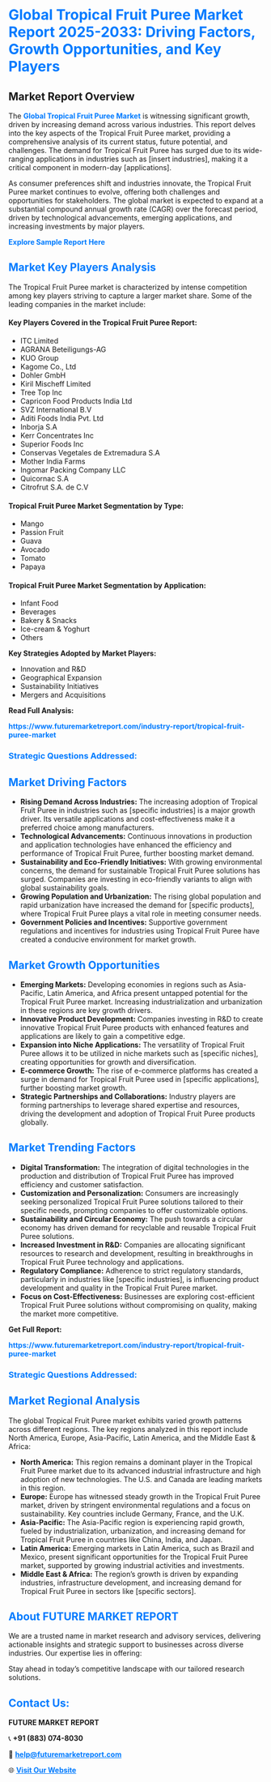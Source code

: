 <h1 style="color: #007BFF;">Global Tropical Fruit Puree Market Report 2025-2033: Driving Factors, Growth Opportunities, and Key Players</h1>

<section id="overview">
<h2>Market Report Overview</h2>
<p>The <a href="https://www.futuremarketreport.com/industry-report/tropical-fruit-puree-market" style="color: #007BFF; text-decoration: none;"><strong>Global Tropical Fruit Puree Market</strong></a> is witnessing significant growth, driven by increasing demand across various industries. This report delves into the key aspects of the Tropical Fruit Puree market, providing a comprehensive analysis of its current status, future potential, and challenges. The demand for Tropical Fruit Puree has surged due to its wide-ranging applications in industries such as [insert industries], making it a critical component in modern-day [applications].</p>
<p>As consumer preferences shift and industries innovate, the Tropical Fruit Puree market continues to evolve, offering both challenges and opportunities for stakeholders. The global market is expected to expand at a substantial compound annual growth rate (CAGR) over the forecast period, driven by technological advancements, emerging applications, and increasing investments by major players.</p>
</section>

<section id="overview">
<p><a href="https://www.futuremarketreport.com/request-sample/reportId=87908" style="color: #007BFF; text-decoration: none;"><strong>Explore Sample Report Here</strong></a></p>
</section>

<section id="key-players">
<h2 style="color: #007BFF;">Market Key Players Analysis</h2>
<p>The Tropical Fruit Puree market is characterized by intense competition among key players striving to capture a larger market share. Some of the leading companies in the market include:</p>
<h4>Key Players Covered in the Tropical Fruit Puree Report:</h4>
<ul><li>ITC Limited</li><li>AGRANA Beteiligungs-AG</li><li>KUO Group</li><li>Kagome Co., Ltd</li><li>Dohler GmbH</li><li>Kiril Mischeff Limited</li><li>Tree Top Inc</li><li>Capricon Food Products India Ltd</li><li>SVZ International B.V</li><li>Aditi Foods India Pvt. Ltd</li><li>Inborja S.A</li><li>Kerr Concentrates Inc</li><li>Superior Foods Inc</li><li>Conservas Vegetales de Extremadura S.A</li><li>Mother India Farms</li><li>Ingomar Packing Company LLC</li><li>Quicornac S.A</li><li>Citrofrut S.A. de C.V</li></ul>
<h4>Tropical Fruit Puree Market Segmentation by Type:</h4>
<ul><li>Mango</li><li>Passion Fruit</li><li>Guava</li><li>Avocado</li><li>Tomato</li><li>Papaya</li></ul>

<h4>Tropical Fruit Puree Market Segmentation by Application:</h4>
<ul><li>Infant Food</li><li>Beverages</li><li>Bakery &amp; Snacks</li><li>Ice-cream &amp; Yoghurt</li><li>Others</li></ul>
<p><strong>Key Strategies Adopted by Market Players:</strong></p>
<ul>
<li>Innovation and R&D</li>
<li>Geographical Expansion</li>
<li>Sustainability Initiatives</li>
<li>Mergers and Acquisitions</li>
</ul>
</section>

<section>
<p><strong>Read Full Analysis: </strong></p><a href="https://www.futuremarketreport.com/industry-report/tropical-fruit-puree-market" style="color: #007BFF; text-decoration: none;"><strong>https://www.futuremarketreport.com/industry-report/tropical-fruit-puree-market</strong></a>
<h3 style="color: #007BFF;">Strategic Questions Addressed:</h3>
</section>

<section id="driving-factors">
<h2 style="color: #007BFF;">Market Driving Factors</h2>
<ul>
<li><strong>Rising Demand Across Industries:</strong> The increasing adoption of Tropical Fruit Puree in industries such as [specific industries] is a major growth driver. Its versatile applications and cost-effectiveness make it a preferred choice among manufacturers.</li>
<li><strong>Technological Advancements:</strong> Continuous innovations in production and application technologies have enhanced the efficiency and performance of Tropical Fruit Puree, further boosting market demand.</li>
<li><strong>Sustainability and Eco-Friendly Initiatives:</strong> With growing environmental concerns, the demand for sustainable Tropical Fruit Puree solutions has surged. Companies are investing in eco-friendly variants to align with global sustainability goals.</li>
<li><strong>Growing Population and Urbanization:</strong> The rising global population and rapid urbanization have increased the demand for [specific products], where Tropical Fruit Puree plays a vital role in meeting consumer needs.</li>
<li><strong>Government Policies and Incentives:</strong> Supportive government regulations and incentives for industries using Tropical Fruit Puree have created a conducive environment for market growth.</li>
</ul>
</section>

<section id="growth-opportunities">
<h2 style="color: #007BFF;">Market Growth Opportunities</h2>
<ul>
<li><strong>Emerging Markets:</strong> Developing economies in regions such as Asia-Pacific, Latin America, and Africa present untapped potential for the Tropical Fruit Puree market. Increasing industrialization and urbanization in these regions are key growth drivers.</li>
<li><strong>Innovative Product Development:</strong> Companies investing in R&D to create innovative Tropical Fruit Puree products with enhanced features and applications are likely to gain a competitive edge.</li>
<li><strong>Expansion into Niche Applications:</strong> The versatility of Tropical Fruit Puree allows it to be utilized in niche markets such as [specific niches], creating opportunities for growth and diversification.</li>
<li><strong>E-commerce Growth:</strong> The rise of e-commerce platforms has created a surge in demand for Tropical Fruit Puree used in [specific applications], further boosting market growth.</li>
<li><strong>Strategic Partnerships and Collaborations:</strong> Industry players are forming partnerships to leverage shared expertise and resources, driving the development and adoption of Tropical Fruit Puree products globally.</li>
</ul>
</section>

<section id="trending-factors">
<h2 style="color: #007BFF;">Market Trending Factors</h2>
<ul>
<li><strong>Digital Transformation:</strong> The integration of digital technologies in the production and distribution of Tropical Fruit Puree has improved efficiency and customer satisfaction.</li>
<li><strong>Customization and Personalization:</strong> Consumers are increasingly seeking personalized Tropical Fruit Puree solutions tailored to their specific needs, prompting companies to offer customizable options.</li>
<li><strong>Sustainability and Circular Economy:</strong> The push towards a circular economy has driven demand for recyclable and reusable Tropical Fruit Puree solutions.</li>
<li><strong>Increased Investment in R&D:</strong> Companies are allocating significant resources to research and development, resulting in breakthroughs in Tropical Fruit Puree technology and applications.</li>
<li><strong>Regulatory Compliance:</strong> Adherence to strict regulatory standards, particularly in industries like [specific industries], is influencing product development and quality in the Tropical Fruit Puree market.</li>
<li><strong>Focus on Cost-Effectiveness:</strong> Businesses are exploring cost-efficient Tropical Fruit Puree solutions without compromising on quality, making the market more competitive.</li>
</ul>
</section>

<section>
<p><strong>Get Full Report: </strong></p><a href="https://www.futuremarketreport.com/industry-report/tropical-fruit-puree-market" style="color: #007BFF; text-decoration: none;"><strong>https://www.futuremarketreport.com/industry-report/tropical-fruit-puree-market</strong></a>
<h3 style="color: #007BFF;">Strategic Questions Addressed:</h3>
</section>


<section id="regional-analysis">
<h2 style="color: #007BFF;">Market Regional Analysis</h2>
<p>The global Tropical Fruit Puree market exhibits varied growth patterns across different regions. The key regions analyzed in this report include North America, Europe, Asia-Pacific, Latin America, and the Middle East & Africa:</p>
<ul>
<li><strong>North America:</strong> This region remains a dominant player in the Tropical Fruit Puree market due to its advanced industrial infrastructure and high adoption of new technologies. The U.S. and Canada are leading markets in this region.</li>
<li><strong>Europe:</strong> Europe has witnessed steady growth in the Tropical Fruit Puree market, driven by stringent environmental regulations and a focus on sustainability. Key countries include Germany, France, and the U.K.</li>
<li><strong>Asia-Pacific:</strong> The Asia-Pacific region is experiencing rapid growth, fueled by industrialization, urbanization, and increasing demand for Tropical Fruit Puree in countries like China, India, and Japan.</li>
<li><strong>Latin America:</strong> Emerging markets in Latin America, such as Brazil and Mexico, present significant opportunities for the Tropical Fruit Puree market, supported by growing industrial activities and investments.</li>
<li><strong>Middle East & Africa:</strong> The region’s growth is driven by expanding industries, infrastructure development, and increasing demand for Tropical Fruit Puree in sectors like [specific sectors].</li>
</ul>
</section>

<footer>
<h2 style="color: #007BFF;">About FUTURE MARKET REPORT</h2>
<p>We are a trusted name in market research and advisory services, delivering actionable insights and strategic support to businesses across diverse industries. Our expertise lies in offering:</p>

<p>Stay ahead in today’s competitive landscape with our tailored research solutions.</p>

<h2 style="color: #007BFF;">Contact Us:</h2>
<p><strong>FUTURE MARKET REPORT</strong></p>
<p>📞 <strong>+91 (883) 074-8030</strong></p>
<p>📧 <strong><a href="mailto:help@futuremarketreport.com" style="color: #007BFF;">help@futuremarketreport.com</a></strong></p>
<p>🌐 <strong><a href="https://www.futuremarketreport.com/" style="color: #007BFF;">Visit Our Website</a></strong></p>
</footer>